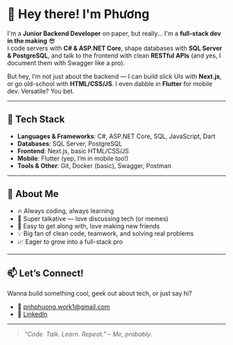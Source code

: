# 👋 Hey there! I'm Phương  

I'm a **Junior Backend Developer** on paper, but really... I'm a **full-stack dev in the making** 😎  
I code servers with **C# & ASP.NET Core**, shape databases with **SQL Server & PostgreSQL**, and talk to the frontend with clean **RESTful APIs** (and yes, I document them with Swagger like a pro).

But hey, I’m not just about the backend — I can build slick UIs with **Next.js**, or go old-school with **HTML/CSS/JS**. I even dabble in **Flutter** for mobile dev. Versatile? You bet.

---

## 🚀 Tech Stack

- **Languages & Frameworks**: C#, ASP.NET Core, SQL, JavaScript, Dart  
- **Databases**: SQL Server, PostgreSQL  
- **Frontend**: Next.js, basic HTML/CSS/JS  
- **Mobile**: Flutter (yep, I’m in mobile too!)  
- **Tools & Other**: Git, Docker (basic), Swagger, Postman

---

## 🧠 About Me

- 🔥 Always coding, always learning
- 💬 Super talkative — love discussing tech (or memes)
- 🤝 Easy to get along with, love making new friends
- 💡 Big fan of clean code, teamwork, and solving real problems
- 📈 Eager to grow into a full-stack pro

---

## 📫 Let’s Connect!

Wanna build something cool, geek out about tech, or just say hi?

- 📧 [pnhphuong.work1@gmail.com](mailto:pnhphuong.work1@gmail.com)  
- 💼 [LinkedIn](https://www.linkedin.com/in/not-yet-hehe/)

---

> *“Code. Talk. Learn. Repeat.” – Me, probably.*

